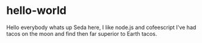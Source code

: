 # hello-world
Hello everybody 
whats up
Seda here, I like node.js and cofeescript
I've had tacos on the moon and find then far superior to Earth tacos.
